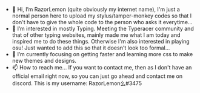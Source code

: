 - 👋 Hi, I’m RazorLemon (quite obviously my internet name), I'm just a normal person here to upload my stylus/tamper-monkey codes so that I don't have to give the whole code to the person who asks it everytime...
- 👀 I’m interested in mostly Typing. Meeting the Typeracer community and that of other typing websites, mainly made me what I am today and inspired me to do these things. Otherwise I'm also interested in playing osu! Just wanted to add this so that it doesn't look too formal...
- 🌱 I’m currently focusing on getting faster and learning more css to make new themes and designs.
- 📫 How to reach me... If you want to contact me, then as I don't have an official email right now, so you can just go ahead and contact me on discord. This is my username: RazorLemon么#3475

<!---
RazorLemon/RazorLemon is a ✨ special ✨ repository because its `README.md` (this file) appears on your GitHub profile.
You can click the Preview link to take a look at your changes.
--->
